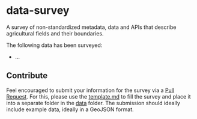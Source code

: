 # data-survey

A survey of non-standardized metadata, data and APIs that describe agricultural
fields and their boundaries.

The following data has been surveyed:
- ...

## Contribute

Feel encouraged to submit your information for the survey via a
[Pull Request](https://github.com/fiboa/data-survey/pulls).
For this, please use the [template.md](template.md) to fill the survey and place
it into a separate folder in the [data](data/) folder.
The submission should ideally include example data, ideally in a GeoJSON format.